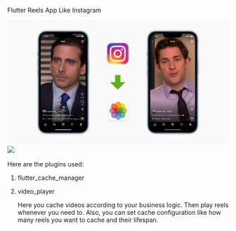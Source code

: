 Flutter Reels App Like Instagram 


<img src="How-to-download-Reels-to-iPhone.jpg">
<img src="Simulator Screen Recording - iPhone 14 Pro Max - 2023-10-29 at 23.09.52.gif">

Here are the plugins used:
1. flutter_cache_manager
2. video_player

   Here you cache videos according to your business logic. Then play reels whenever you need to.
   Also, you can set cache configuration like how many reels you want to cache and their lifespan.
